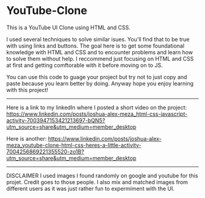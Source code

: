 # YouTube-Clone

This is a YouTube UI Clone using HTML and CSS.

I used several techniques to solve similar isues. You'll find that to be true with using links and buttons. 
The goal here is to get some foundational knowledge with HTML and CSS and to encounter problems and learn how to solve them without help.
I reccommend just focusing on HTML and CSS at first and getting comftorable with it before moving on to JS.

You can use this code to guage your project but try not to just copy and paste because you learn better by doing.
Anyway hope you enjoy learning with this project!

---------------------------------------------------------------------------------------------------------

Here is a link to my linkedIn where I posted a short video on the project:
https://www.linkedin.com/posts/joshua-alex-meza_html-css-javascript-activity-7003947153421213697-bQN5?utm_source=share&utm_medium=member_desktop

Here is another: https://www.linkedin.com/posts/joshua-alex-meza_youtube-clone-html-css-heres-a-little-activity-7004256869221355520-zo1B?utm_source=share&utm_medium=member_desktop

---------------------------------------------------------------------------------------------------------

DISCLAIMER 
I used images I found randomly on google and youtube for this projet. 
Credit goes to those people.
I also mix and matched images from different users as it was just rather fun to expermiment with the UI.
